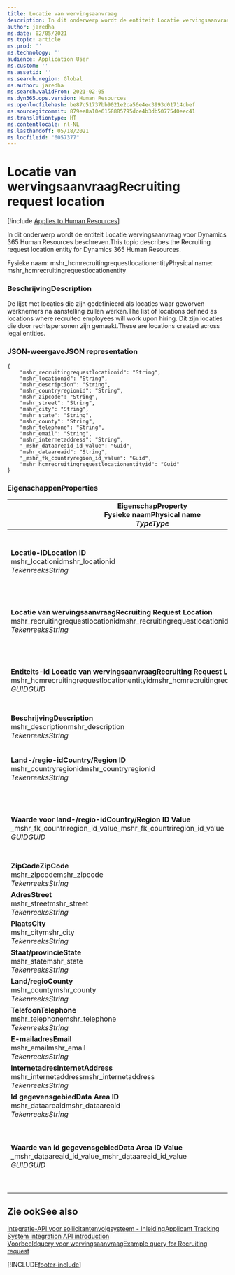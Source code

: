 ```yaml
---
title: Locatie van wervingsaanvraag
description: In dit onderwerp wordt de entiteit Locatie wervingsaanvraag voor Dynamics 365 Human Resources beschreven.
author: jaredha
ms.date: 02/05/2021
ms.topic: article
ms.prod: ''
ms.technology: ''
audience: Application User
ms.custom: ''
ms.assetid: ''
ms.search.region: Global
ms.author: jaredha
ms.search.validFrom: 2021-02-05
ms.dyn365.ops.version: Human Resources
ms.openlocfilehash: be87c51737bb9021e2ca56e4ec3993d01714dbef
ms.sourcegitcommit: 879ee8a10e6158885795dce4b3db5077540eec41
ms.translationtype: HT
ms.contentlocale: nl-NL
ms.lasthandoff: 05/18/2021
ms.locfileid: "6057377"
---
```

# <a name="recruiting-request-location"></a><span data-ttu-id="f490f-103">Locatie van wervingsaanvraag</span><span class="sxs-lookup"><span data-stu-id="f490f-103">Recruiting request location</span></span>

[!include [Applies to Human Resources](../includes/applies-to-hr.md)]

<span data-ttu-id="f490f-104">In dit onderwerp wordt de entiteit Locatie wervingsaanvraag voor Dynamics 365 Human Resources beschreven.</span><span class="sxs-lookup"><span data-stu-id="f490f-104">This topic describes the Recruiting request location entity for Dynamics 365 Human Resources.</span></span>

<span data-ttu-id="f490f-105">Fysieke naam: mshr_hcmrecruitingrequestlocationentity</span><span class="sxs-lookup"><span data-stu-id="f490f-105">Physical name: mshr_hcmrecruitingrequestlocationentity</span></span>

### <a name="description"></a><span data-ttu-id="f490f-106">Beschrijving</span><span class="sxs-lookup"><span data-stu-id="f490f-106">Description</span></span>

<span data-ttu-id="f490f-107">De lijst met locaties die zijn gedefinieerd als locaties waar geworven werknemers na aanstelling zullen werken.</span><span class="sxs-lookup"><span data-stu-id="f490f-107">The list of locations defined as locations where recruited employees will work upon hiring.</span></span> <span data-ttu-id="f490f-108">Dit zijn locaties die door rechtspersonen zijn gemaakt.</span><span class="sxs-lookup"><span data-stu-id="f490f-108">These are locations created across legal entities.</span></span>

### <a name="json-representation"></a><span data-ttu-id="f490f-109">JSON-weergave</span><span class="sxs-lookup"><span data-stu-id="f490f-109">JSON representation</span></span>

```
{
    "mshr_recruitingrequestlocationid": "String",
    "mshr_locationid": "String",
    "mshr_description": "String",
    "mshr_countryregionid": "String",
    "mshr_zipcode": "String",
    "mshr_street": "String",
    "mshr_city": "String",
    "mshr_state": "String",
    "mshr_county": "String",
    "mshr_telephone": "String",
    "mshr_email": "String",
    "mshr_internetaddress": "String",
    "_mshr_dataareaid_id_value": "Guid",
    "mshr_dataareaid": "String",
    "_mshr_fk_countryregion_id_value": "Guid",
    "mshr_hcmrecruitingrequestlocationentityid": "Guid"
}
```

### <a name="properties"></a><span data-ttu-id="f490f-110">Eigenschappen</span><span class="sxs-lookup"><span data-stu-id="f490f-110">Properties</span></span>

| <span data-ttu-id="f490f-111">Eigenschap</span><span class="sxs-lookup"><span data-stu-id="f490f-111">Property</span></span><br><span data-ttu-id="f490f-112">**Fysieke naam**</span><span class="sxs-lookup"><span data-stu-id="f490f-112">**Physical name**</span></span><br><span data-ttu-id="f490f-113">**_Type_**</span><span class="sxs-lookup"><span data-stu-id="f490f-113">**_Type_**</span></span> | <span data-ttu-id="f490f-114">Gebruiken</span><span class="sxs-lookup"><span data-stu-id="f490f-114">Use</span></span> | <span data-ttu-id="f490f-115">Beschrijving</span><span class="sxs-lookup"><span data-stu-id="f490f-115">Description</span></span> |
| --- | --- | --- |
| <span data-ttu-id="f490f-116">**Locatie-ID**</span><span class="sxs-lookup"><span data-stu-id="f490f-116">**Location ID**</span></span><br><span data-ttu-id="f490f-117">mshr_locationid</span><span class="sxs-lookup"><span data-stu-id="f490f-117">mshr_locationid</span></span><br><span data-ttu-id="f490f-118">*Tekenreeks*</span><span class="sxs-lookup"><span data-stu-id="f490f-118">*String*</span></span> | <span data-ttu-id="f490f-119">Eenmaal schrijven</span><span class="sxs-lookup"><span data-stu-id="f490f-119">Write-once</span></span><br><span data-ttu-id="f490f-120">Vereist</span><span class="sxs-lookup"><span data-stu-id="f490f-120">Required</span></span> | <span data-ttu-id="f490f-121">De door het systeem gegenereerde, door de gebruiker leesbare id voor de wervingslocatie.</span><span class="sxs-lookup"><span data-stu-id="f490f-121">The system-generated, user-readable identifier for the recruiting location.</span></span> |
| <span data-ttu-id="f490f-122">**Locatie van wervingsaanvraag**</span><span class="sxs-lookup"><span data-stu-id="f490f-122">**Recruiting Request Location**</span></span><br><span data-ttu-id="f490f-123">mshr_recruitingrequestlocationid</span><span class="sxs-lookup"><span data-stu-id="f490f-123">mshr_recruitingrequestlocationid</span></span><br><span data-ttu-id="f490f-124">*Tekenreeks*</span><span class="sxs-lookup"><span data-stu-id="f490f-124">*String*</span></span> | <span data-ttu-id="f490f-125">Eenmaal schrijven</span><span class="sxs-lookup"><span data-stu-id="f490f-125">Write-once</span></span><br><span data-ttu-id="f490f-126">Vereist</span><span class="sxs-lookup"><span data-stu-id="f490f-126">Required</span></span> | <span data-ttu-id="f490f-127">Door de gebruiker gedefinieerde unieke id voor de wervingslocatie.</span><span class="sxs-lookup"><span data-stu-id="f490f-127">User-defined unique identifier for the recruiting location.</span></span> |
| <span data-ttu-id="f490f-128">**Entiteits-id Locatie van wervingsaanvraag**</span><span class="sxs-lookup"><span data-stu-id="f490f-128">**Recruiting Request Location Entity ID**</span></span><br><span data-ttu-id="f490f-129">mshr_hcmrecruitingrequestlocationentityid</span><span class="sxs-lookup"><span data-stu-id="f490f-129">mshr_hcmrecruitingrequestlocationentityid</span></span><br><span data-ttu-id="f490f-130">*GUID*</span><span class="sxs-lookup"><span data-stu-id="f490f-130">*GUID*</span></span> | <span data-ttu-id="f490f-131">Alleen-lezen</span><span class="sxs-lookup"><span data-stu-id="f490f-131">Read-only</span></span><br><span data-ttu-id="f490f-132">Vereist</span><span class="sxs-lookup"><span data-stu-id="f490f-132">Required</span></span> | <span data-ttu-id="f490f-133">Unieke door het systeem gegenereerde id voor de record Locatie wervingsaanvraag.</span><span class="sxs-lookup"><span data-stu-id="f490f-133">System-generated unique identifier for the recruiting request location record.</span></span> |
| <span data-ttu-id="f490f-134">**Beschrijving**</span><span class="sxs-lookup"><span data-stu-id="f490f-134">**Description**</span></span><br><span data-ttu-id="f490f-135">mshr_description</span><span class="sxs-lookup"><span data-stu-id="f490f-135">mshr_description</span></span><br><span data-ttu-id="f490f-136">*Tekenreeks*</span><span class="sxs-lookup"><span data-stu-id="f490f-136">*String*</span></span> | <span data-ttu-id="f490f-137">Lezen/schrijven</span><span class="sxs-lookup"><span data-stu-id="f490f-137">Read/write</span></span><br><span data-ttu-id="f490f-138">Vereist</span><span class="sxs-lookup"><span data-stu-id="f490f-138">Required</span></span> | <span data-ttu-id="f490f-139">Beschrijving van de locatie.</span><span class="sxs-lookup"><span data-stu-id="f490f-139">Description of the location.</span></span> |
| <span data-ttu-id="f490f-140">**Land-/regio-id**</span><span class="sxs-lookup"><span data-stu-id="f490f-140">**Country/Region ID**</span></span><br><span data-ttu-id="f490f-141">mshr_countryregionid</span><span class="sxs-lookup"><span data-stu-id="f490f-141">mshr_countryregionid</span></span><br><span data-ttu-id="f490f-142">*Tekenreeks*</span><span class="sxs-lookup"><span data-stu-id="f490f-142">*String*</span></span> | <span data-ttu-id="f490f-143">Alleen-lezen</span><span class="sxs-lookup"><span data-stu-id="f490f-143">Read-only</span></span><br><span data-ttu-id="f490f-144">Optioneel</span><span class="sxs-lookup"><span data-stu-id="f490f-144">Optional</span></span> | <span data-ttu-id="f490f-145">Specificeert het land of de regio waar de kandidaat staatsburger is.</span><span class="sxs-lookup"><span data-stu-id="f490f-145">Specifies the country or region where the candidate has citizenship.</span></span> |
| <span data-ttu-id="f490f-146">**Waarde voor land-/regio-id**</span><span class="sxs-lookup"><span data-stu-id="f490f-146">**Country/Region ID Value**</span></span><br><span data-ttu-id="f490f-147">_mshr_fk_countriregion_id_value</span><span class="sxs-lookup"><span data-stu-id="f490f-147">_mshr_fk_countriregion_id_value</span></span><br><span data-ttu-id="f490f-148">*GUID*</span><span class="sxs-lookup"><span data-stu-id="f490f-148">*GUID*</span></span> | <span data-ttu-id="f490f-149">Alleen-lezen</span><span class="sxs-lookup"><span data-stu-id="f490f-149">Read-only</span></span><br><span data-ttu-id="f490f-150">Optioneel</span><span class="sxs-lookup"><span data-stu-id="f490f-150">Optional</span></span><br><span data-ttu-id="f490f-151">Refererende sleutel: mshr_logisticaddresscountryregionentityid van mshr_logisticsaddresscountryregionentity</span><span class="sxs-lookup"><span data-stu-id="f490f-151">Foreign key: mshr_logisticaddresscountryregionentityid of mshr_logisticsaddresscountryregionentity</span></span> | <span data-ttu-id="f490f-152">Door het systeem gegenereerde unieke id van het land of de regio van het adres.</span><span class="sxs-lookup"><span data-stu-id="f490f-152">System-generated unique identifier of the country/region of the address.</span></span> |
| <span data-ttu-id="f490f-153">**ZipCode**</span><span class="sxs-lookup"><span data-stu-id="f490f-153">**ZipCode**</span></span><br><span data-ttu-id="f490f-154">mshr_zipcode</span><span class="sxs-lookup"><span data-stu-id="f490f-154">mshr_zipcode</span></span><br><span data-ttu-id="f490f-155">*Tekenreeks*</span><span class="sxs-lookup"><span data-stu-id="f490f-155">*String*</span></span> | <span data-ttu-id="f490f-156">Alleen-lezen</span><span class="sxs-lookup"><span data-stu-id="f490f-156">Read-only</span></span><br><span data-ttu-id="f490f-157">Optioneel</span><span class="sxs-lookup"><span data-stu-id="f490f-157">Optional</span></span> | <span data-ttu-id="f490f-158">Postcode.</span><span class="sxs-lookup"><span data-stu-id="f490f-158">Zip/postal code.</span></span> |
| <span data-ttu-id="f490f-159">**Adres**</span><span class="sxs-lookup"><span data-stu-id="f490f-159">**Street**</span></span><br><span data-ttu-id="f490f-160">mshr_street</span><span class="sxs-lookup"><span data-stu-id="f490f-160">mshr_street</span></span><br><span data-ttu-id="f490f-161">*Tekenreeks*</span><span class="sxs-lookup"><span data-stu-id="f490f-161">*String*</span></span> | <span data-ttu-id="f490f-162">Alleen-lezen</span><span class="sxs-lookup"><span data-stu-id="f490f-162">Read-only</span></span><br><span data-ttu-id="f490f-163">Optioneel</span><span class="sxs-lookup"><span data-stu-id="f490f-163">Optional</span></span> | <span data-ttu-id="f490f-164">Straatnaam.</span><span class="sxs-lookup"><span data-stu-id="f490f-164">Street address.</span></span> |
| <span data-ttu-id="f490f-165">**Plaats**</span><span class="sxs-lookup"><span data-stu-id="f490f-165">**City**</span></span><br><span data-ttu-id="f490f-166">mshr_city</span><span class="sxs-lookup"><span data-stu-id="f490f-166">mshr_city</span></span><br><span data-ttu-id="f490f-167">*Tekenreeks*</span><span class="sxs-lookup"><span data-stu-id="f490f-167">*String*</span></span> | <span data-ttu-id="f490f-168">Alleen-lezen</span><span class="sxs-lookup"><span data-stu-id="f490f-168">Read-only</span></span><br><span data-ttu-id="f490f-169">Optioneel</span><span class="sxs-lookup"><span data-stu-id="f490f-169">Optional</span></span> | <span data-ttu-id="f490f-170">Plaats.</span><span class="sxs-lookup"><span data-stu-id="f490f-170">City.</span></span> |
| <span data-ttu-id="f490f-171">**Staat/provincie**</span><span class="sxs-lookup"><span data-stu-id="f490f-171">**State**</span></span><br><span data-ttu-id="f490f-172">mshr_state</span><span class="sxs-lookup"><span data-stu-id="f490f-172">mshr_state</span></span><br><span data-ttu-id="f490f-173">*Tekenreeks*</span><span class="sxs-lookup"><span data-stu-id="f490f-173">*String*</span></span> | <span data-ttu-id="f490f-174">Alleen-lezen</span><span class="sxs-lookup"><span data-stu-id="f490f-174">Read-only</span></span><br><span data-ttu-id="f490f-175">Optioneel</span><span class="sxs-lookup"><span data-stu-id="f490f-175">Optional</span></span> | <span data-ttu-id="f490f-176">Staat of provincie.</span><span class="sxs-lookup"><span data-stu-id="f490f-176">State or province.</span></span> |
| <span data-ttu-id="f490f-177">**Land/regio**</span><span class="sxs-lookup"><span data-stu-id="f490f-177">**County**</span></span><br><span data-ttu-id="f490f-178">mshr_county</span><span class="sxs-lookup"><span data-stu-id="f490f-178">mshr_county</span></span><br><span data-ttu-id="f490f-179">*Tekenreeks*</span><span class="sxs-lookup"><span data-stu-id="f490f-179">*String*</span></span> | <span data-ttu-id="f490f-180">Alleen-lezen</span><span class="sxs-lookup"><span data-stu-id="f490f-180">Read-only</span></span><br><span data-ttu-id="f490f-181">Optioneel</span><span class="sxs-lookup"><span data-stu-id="f490f-181">Optional</span></span> | <span data-ttu-id="f490f-182">Land.</span><span class="sxs-lookup"><span data-stu-id="f490f-182">County.</span></span> |
| <span data-ttu-id="f490f-183">**Telefoon**</span><span class="sxs-lookup"><span data-stu-id="f490f-183">**Telephone**</span></span><br><span data-ttu-id="f490f-184">mshr_telephone</span><span class="sxs-lookup"><span data-stu-id="f490f-184">mshr_telephone</span></span><br><span data-ttu-id="f490f-185">*Tekenreeks*</span><span class="sxs-lookup"><span data-stu-id="f490f-185">*String*</span></span> | <span data-ttu-id="f490f-186">Lezen/schrijven</span><span class="sxs-lookup"><span data-stu-id="f490f-186">Read/write</span></span><br><span data-ttu-id="f490f-187">Optioneel</span><span class="sxs-lookup"><span data-stu-id="f490f-187">Optional</span></span> | <span data-ttu-id="f490f-188">Telefoonnummer voor de locatie.</span><span class="sxs-lookup"><span data-stu-id="f490f-188">Telephone number for the location.</span></span> |
| <span data-ttu-id="f490f-189">**E-mailadres**</span><span class="sxs-lookup"><span data-stu-id="f490f-189">**Email**</span></span><br><span data-ttu-id="f490f-190">mshr_email</span><span class="sxs-lookup"><span data-stu-id="f490f-190">mshr_email</span></span><br><span data-ttu-id="f490f-191">*Tekenreeks*</span><span class="sxs-lookup"><span data-stu-id="f490f-191">*String*</span></span> | <span data-ttu-id="f490f-192">Lezen/schrijven</span><span class="sxs-lookup"><span data-stu-id="f490f-192">Read/write</span></span><br><span data-ttu-id="f490f-193">Optioneel</span><span class="sxs-lookup"><span data-stu-id="f490f-193">Optional</span></span> | <span data-ttu-id="f490f-194">E-mailadres.</span><span class="sxs-lookup"><span data-stu-id="f490f-194">Email address.</span></span> |
| <span data-ttu-id="f490f-195">**Internetadres**</span><span class="sxs-lookup"><span data-stu-id="f490f-195">**InternetAddress**</span></span><br><span data-ttu-id="f490f-196">mshr_internetaddress</span><span class="sxs-lookup"><span data-stu-id="f490f-196">mshr_internetaddress</span></span><br><span data-ttu-id="f490f-197">*Tekenreeks*</span><span class="sxs-lookup"><span data-stu-id="f490f-197">*String*</span></span> | <span data-ttu-id="f490f-198">Lezen/schrijven</span><span class="sxs-lookup"><span data-stu-id="f490f-198">Read/write</span></span><br><span data-ttu-id="f490f-199">Optioneel</span><span class="sxs-lookup"><span data-stu-id="f490f-199">Optional</span></span> | <span data-ttu-id="f490f-200">De URL voor de locatiewebsite.</span><span class="sxs-lookup"><span data-stu-id="f490f-200">URL for the location website.</span></span> |
| <span data-ttu-id="f490f-201">**Id gegevensgebied**</span><span class="sxs-lookup"><span data-stu-id="f490f-201">**Data Area ID**</span></span><br><span data-ttu-id="f490f-202">mshr_dataareaid</span><span class="sxs-lookup"><span data-stu-id="f490f-202">mshr_dataareaid</span></span><br><span data-ttu-id="f490f-203">*Tekenreeks*</span><span class="sxs-lookup"><span data-stu-id="f490f-203">*String*</span></span> | <span data-ttu-id="f490f-204">Lezen/schrijven</span><span class="sxs-lookup"><span data-stu-id="f490f-204">Read/write</span></span><br><span data-ttu-id="f490f-205">Optioneel</span><span class="sxs-lookup"><span data-stu-id="f490f-205">Optional</span></span> | <span data-ttu-id="f490f-206">Geeft de rechtspersoon (bedrijf) op.</span><span class="sxs-lookup"><span data-stu-id="f490f-206">Specifies the legal entity (company).</span></span> |
| <span data-ttu-id="f490f-207">**Waarde van id gegevensgebied**</span><span class="sxs-lookup"><span data-stu-id="f490f-207">**Data Area ID Value**</span></span><br><span data-ttu-id="f490f-208">_mshr_dataareaid_id_value</span><span class="sxs-lookup"><span data-stu-id="f490f-208">_mshr_dataareaid_id_value</span></span><br><span data-ttu-id="f490f-209">*GUID*</span><span class="sxs-lookup"><span data-stu-id="f490f-209">*GUID*</span></span> | <span data-ttu-id="f490f-210">Alleen-lezen</span><span class="sxs-lookup"><span data-stu-id="f490f-210">Read-only</span></span><br><span data-ttu-id="f490f-211">Optioneel</span><span class="sxs-lookup"><span data-stu-id="f490f-211">Optional</span></span><br><span data-ttu-id="f490f-212">Refererende sleutel: cdm_companyid van cdm_company entiteit</span><span class="sxs-lookup"><span data-stu-id="f490f-212">Foreign key: cdm_companyid of cdm_company entity</span></span> | <span data-ttu-id="f490f-213">Door het systeem gegenereerde GUID-waarde die de rechtspersoon (het bedrijf) identificeert.</span><span class="sxs-lookup"><span data-stu-id="f490f-213">System-generated GUID value identifying the legal entity (company).</span></span> |

## <a name="see-also"></a><span data-ttu-id="f490f-214">Zie ook</span><span class="sxs-lookup"><span data-stu-id="f490f-214">See also</span></span>

[<span data-ttu-id="f490f-215">Integratie-API voor sollicitantenvolgsysteem - Inleiding</span><span class="sxs-lookup"><span data-stu-id="f490f-215">Applicant Tracking System integration API introduction</span></span>](hr-admin-integration-ats-api-introduction.md)<br>
[<span data-ttu-id="f490f-216">Voorbeeldquery voor wervingsaanvraag</span><span class="sxs-lookup"><span data-stu-id="f490f-216">Example query for Recruiting request</span></span>](hr-admin-integration-ats-api-recruiting-request-example-query.md)



[!INCLUDE[footer-include](../includes/footer-banner.md)]